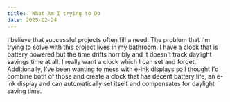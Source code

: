 ```yaml
---
title:  What Am I trying to Do
date: 2025-02-24
---
```

I believe that successful projects often fill a need. The problem that I'm trying to solve with this project lives in my bathroom. I have a clock that is battery powered but the time drifts horribly and it doesn't track daylight savings time at all. I really want a clock which I can set and forget. Additionally, I've been wanting to mess with e-ink displays so I thought I'd combine both of those and create a clock that has decent battery life, an e-ink display and can automatically set itself and compensates for daylight saving time.

